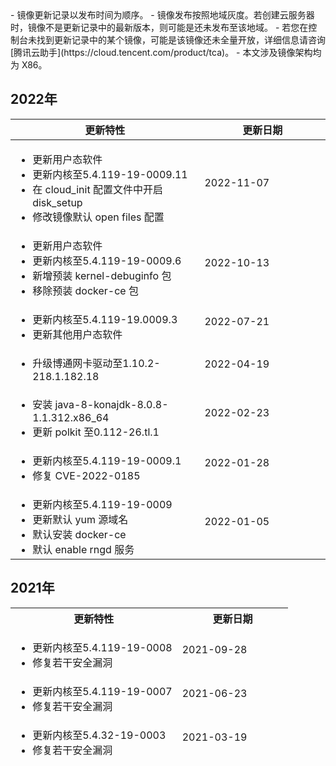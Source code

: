 <dx-alert infotype="explain" title="">
- 镜像更新记录以发布时间为顺序。
- 镜像发布按照地域灰度。若创建云服务器时，镜像不是更新记录中的最新版本，则可能是还未发布至该地域。
- 若您在控制台未找到更新记录中的某个镜像，可能是该镜像还未全量开放，详细信息请咨询 [腾讯云助手](https://cloud.tencent.com/product/tca)。
- 本文涉及镜像架构均为 X86。
</dx-alert>


## 2022年
<table>
<thead>
<tr>
<th style="width:60%"><strong>更新特性</strong></th>
<th><strong>更新日期</strong></th>
</tr>
</thead>
<tbody>
<tr>
<td>
<ul class="params">
<li>更新用户态软件</li>
<li>更新内核至5.4.119-19-0009.11</li>
<li>在 cloud_init 配置文件中开启 disk_setup</li>
<li>修改镜像默认 open files 配置</li>
</ul>
</td>
<td>2022-11-07</td>
</tr>
<tr>
<td>
<ul class="params">
<li>更新用户态软件</li>
<li>更新内核至5.4.119-19-0009.6</li>
<li>新增预装 kernel-debuginfo 包</li>
<li>移除预装 docker-ce 包</li>
</ul>
</td>
<td>2022-10-13</td>
</tr>
<tr>
<td>
<ul class="params">
<li>更新内核至5.4.119-19.0009.3</li>
<li>更新其他用户态软件</li>
</ul>
</td>
<td>2022-07-21</td>
</tr>
<tr>
<td>
<ul class="params">
<li>升级博通网卡驱动至1.10.2-218.1.182.18</li>
</ul>
</td>
<td>2022-04-19</td>
</tr>
<tr>
<td>
<ul class="params">
<li>安装 java-8-konajdk-8.0.8-1.1.312.x86_64</li>
<li>更新 polkit 至0.112-26.tl.1</li>
</ul>
</td>
<td>2022-02-23</td>
</tr>
<tr>
<td>
<ul class="params">
<li>更新内核至5.4.119-19-0009.1</li>
<li>修复 CVE-2022-0185</li>
</ul>
</td>
<td>2022-01-28</td>
</tr>
<tr>
<td>
<ul class="params">
<li>更新内核至5.4.119-19-0009</li>
<li>更新默认 yum 源域名</li>
<li>默认安装 docker-ce</li>
<li>默认 enable rngd 服务</li>
</ul>
</td>
<td>2022-01-05</td>
</tr>
</tbody>
</table>



## 2021年
<table>
<thead>
<tr>
<th style="width:60%"><strong>更新特性</strong></th>
<th><strong>更新日期</strong></th>
</tr>
<tr>
<td>
<ul class="params">
<li>更新内核至5.4.119-19-0008</li>
<li>修复若干安全漏洞</li>
</ul>
</td>
<td>2021-09-28</td>
</tr>
<tr>
<td>
<ul class="params">
<li>更新内核至5.4.119-19-0007</li>
<li>修复若干安全漏洞</li>
</ul>
</td>
<td>2021-06-23</td>
</tr>
<tr>
<td>
<ul class="params">
<li>更新内核至5.4.32-19-0003</li>
<li>修复若干安全漏洞</li>
</ul>
</td>
<td>2021-03-19</td>
</tr>
</tbody>
</table>


<style>
 .params{ margin-bottom:0px !important}
</style>

